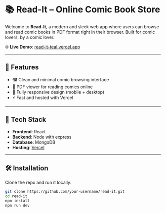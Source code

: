 # 📚 Read-It – Online Comic Book Store

Welcome to **Read-It**, a modern and sleek web app where users can browse and read comic books in PDF format right in their browser. Built for comic lovers, by a comic lover.

🌐 **Live Demo**: [read-it-teal.vercel.app](https://read-it-teal.vercel.app)

---

## 🚀 Features

- 🖼️ Clean and minimal comic browsing interface
- 📖 PDF viewer for reading comics online
- 📱 Fully responsive design (mobile + desktop)
- ⚡ Fast and hosted with Vercel

---

## 📂 Tech Stack

- **Frontend**: React
- **Backend**: Node with express 
- **Database**: MongoDB
- **Hosting**: [Vercel](https://vercel.com/)

---

## 🛠️ Installation

Clone the repo and run it locally:

```bash
git clone https://github.com/your-username/read-it.git
cd read-it
npm install
npm run dev

